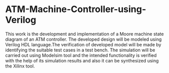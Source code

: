 # ATM-Machine-Controller-using-Verilog
This work is the development and implementation of a Moore machine state diagram of an ATM controller. The developed design will be modeled using Verilog HDL language.The verification of developed model will be made by identifying the suitable test cases in a test bench. The simulation will be carried out using Modelsim tool and the intended functionality is verified with the help of its simulation results and also it can be synthesized using the Xilinx tool.
